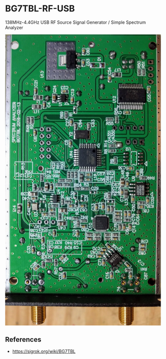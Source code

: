# BG7TBL-RF-USB

138MHz-4.4GHz USB RF Source Signal Generator / Simple Spectrum Analyzer

![PCB](pcb.png)


## References

  * https://sigrok.org/wiki/BG7TBL
